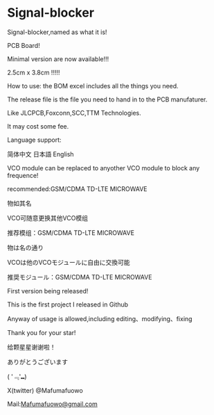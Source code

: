 # Signal-blocker
Signal-blocker,named as what it is!

PCB Board!

Minimal version are now available!!!

2.5cm  x  3.8cm !!!!!

How to use:
  the BOM excel includes all the things you need.

  The release file is the file you need to hand in to the PCB manufaturer.

  Like JLCPCB,Foxconn,SCC,TTM Technologies.

  It may cost some fee.

Language support:

  简体中文 日本語 English

VCO module can be replaced to anyother VCO module to block any frequence!

recommended:GSM/CDMA TD-LTE MICROWAVE

物如其名

VCO可随意更换其他VCO模组

推荐模组：GSM/CDMA TD-LTE MICROWAVE

物は名の通り

VCOは他のVCOモジュールに自由に交換可能

推奨モジュール：GSM/CDMA TD-LTE MICROWAVE

First version being released!

This is the first project I released in Github

Anyway of usage is allowed,including editing、modifying、fixing

Thank you for your star!

给颗星星谢谢啦！

ありがとうございます

( '﹃'⑉)

X(twitter) @Mafumafuowo

Mail:Mafumafuowo@gmail.com
